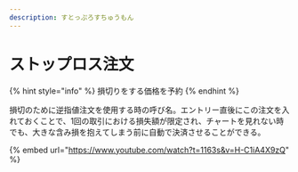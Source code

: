 ```yaml
---
description: すとっぷろすちゅうもん
---
```


# ストップロス注文

{% hint style="info" %}
損切りをする価格を予約
{% endhint %}

損切のために逆指値注文を使用する時の呼び名。エントリー直後にこの注文を入れておくことで、1回の取引における損失額が限定され、チャートを見れない時でも、大きな含み損を抱えてしまう前に自動で決済させることができる。



{% embed url="https://www.youtube.com/watch?t=1163s&v=H-C1iA4X9zQ" %}
